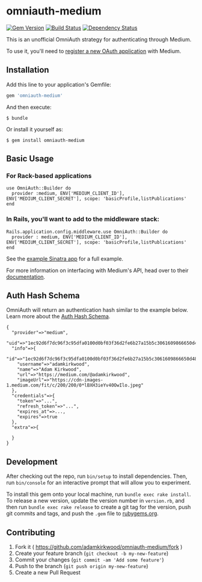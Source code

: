 # omniauth-medium
[![Gem Version](https://badge.fury.io/rb/omniauth-medium.svg)](https://badge.fury.io/rb/omniauth-medium) [![Build Status](https://travis-ci.org/adamkirkwood/omniauth-medium.svg)](https://travis-ci.org/adamkirkwood/omniauth-medium) [![Dependency Status](https://gemnasium.com/adamkirkwood/omniauth-medium.svg)](https://gemnasium.com/adamkirkwood/omniauth-medium)

This is an unofficial OmniAuth strategy for authenticating through Medium.

To use it, you'll need to [register a new OAuth application](https://medium.com/me/applications/new) with Medium.


## Installation

Add this line to your application's Gemfile:

```ruby
gem 'omniauth-medium'
```

And then execute:

    $ bundle

Or install it yourself as:

    $ gem install omniauth-medium

## Basic Usage

### For Rack-based applications

    use OmniAuth::Builder do
      provider :medium, ENV['MEDIUM_CLIENT_ID'], ENV['MEDIUM_CLIENT_SECRET'], scope: 'basicProfile,listPublications'
    end

### In Rails, you'll want to add to the middleware stack:
	Rails.application.config.middleware.use OmniAuth::Builder do
	  provider : medium, ENV['MEDIUM_CLIENT_ID'], ENV['MEDIUM_CLIENT_SECRET'], scope: 'basicProfile,listPublications'
	end
	
See the [example Sinatra app](https://github.com/adamkirkwood/omniauth-medium/tree/master/examples/sinatra) for a full example.

For more information on interfacing with Medium's API, head over to their [documentation](https://github.com/Medium/medium-api-docs).
	

## Auth Hash Schema
OmniAuth will return an authentication hash similar to the example below. Learn more about the [Auth Hash Schema](https://github.com/intridea/omniauth/wiki/Auth-Hash-Schema).

```
{
  "provider"=>"medium",
  "uid"=>"1ec92d6f7dc96f3c95dfa0100d0bf03f36d2fe6b27a15b5c3061609866650d484",
  "info"=>{
    "id"=>"1ec92d6f7dc96f3c95dfa0100d0bf03f36d2fe6b27a15b5c3061609866650d484",
    "username"=>"adamkirkwood",
    "name"=>"Adam Kirkwood",
    "url"=>"https://medium.com/@adamkirkwood",
    "imageUrl"=>"https://cdn-images-1.medium.com/fit/c/200/200/0*lBXH3ieYv40OwIlo.jpeg"
  },
  "credentials"=>{
    "token"=>"...",
    "refresh_token"=>"...",
    "expires_at"=>...,
    "expires"=>true
  },
  "extra"=>{

  }
}
```

## Development

After checking out the repo, run `bin/setup` to install dependencies. Then, run `bin/console` for an interactive prompt that will allow you to experiment.

To install this gem onto your local machine, run `bundle exec rake install`. To release a new version, update the version number in `version.rb`, and then run `bundle exec rake release` to create a git tag for the version, push git commits and tags, and push the `.gem` file to [rubygems.org](https://rubygems.org).

## Contributing

1. Fork it ( https://github.com/adamkirkwood/omniauth-medium/fork )
2. Create your feature branch (`git checkout -b my-new-feature`)
3. Commit your changes (`git commit -am 'Add some feature'`)
4. Push to the branch (`git push origin my-new-feature`)
5. Create a new Pull Request
